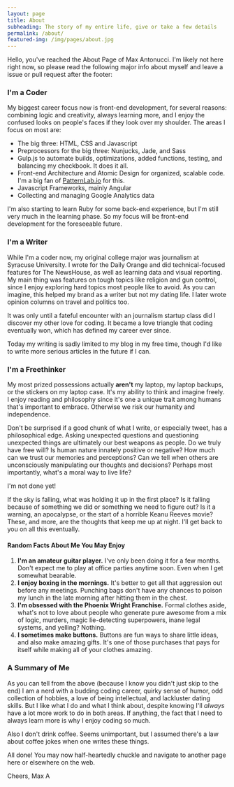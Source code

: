 ```yaml
---
layout: page
title: About
subheading: The story of my entire life, give or take a few details
permalink: /about/
featured-img: /img/pages/about.jpg
---
```


Hello, you've reached the About Page of Max Antonucci. I'm likely not here right now, so please read the following major info about myself and leave a issue or pull request after the footer:

### I'm a Coder

My biggest career focus now is front-end development, for several reasons: combining logic and creativity, always learning more, and I enjoy the confused looks on people's faces if they look over my shoulder. The areas I focus on most are:

* The big three: HTML, CSS and Javascript
* Preprocessors for the big three: Nunjucks, Jade, and Sass
* Gulp.js to automate builds, optimizations, added functions, testing, and balancing my checkbook. It does it all.
* Front-end Architecture and Atomic Design for organized, scalable code. I'm a big fan of [PatternLab.io](http://patternlab.io/) for this.
* Javascript Frameworks, mainly Angular
* Collecting and managing Google Analytics data

I'm also starting to learn Ruby for some back-end experience, but I'm still very much in the learning phase. So my focus will be front-end development for the foreseeable future.

### I'm a Writer

While I'm a coder now, my original college major was journalism at Syracuse University. I wrote for the Daily Orange and did technical-focused features for The NewsHouse, as well as learning data and visual reporting. My main thing was features on tough topics like religion and gun control, since I enjoy exploring hard topics most people like to avoid. As you can imagine, this helped my brand as a writer but not my dating life. I later wrote opinion columns on travel and politics too.

It was only until a fateful encounter with an journalism startup class did I discover my other love for coding. It became a love triangle that coding eventually won, which has defined my career ever since.

Today my writing is sadly limited to my blog in my free time, though I'd like to write more serious articles in the future if I can.

### I'm a Freethinker

My most prized possessions actually **aren't** my laptop, my laptop backups, or the stickers on my laptop case. It's my ability to think and imagine freely. I enjoy reading and philosophy since it's one a unique trait among humans that's important to embrace. Otherwise we risk our humanity and independence.

Don't be surprised if a good chunk of what I write, or especially tweet, has a philosophical edge. Asking unexpected questions and questioning unexpected things are ultimately our best weapons as people. Do we truly have free will? Is human nature innately positive or negative? How much can we trust our memories and perceptions? Can we tell when others are unconsciously manipulating our thoughts and decisions? Perhaps most importantly, what's a moral way to live life?

I'm not done yet!

If the sky is falling, what was holding it up in the first place? Is it falling because of something we did or something we need to figure out? Is it a warning, an apocalypse, or the start of a horrible Keanu Reeves movie? These, and more, are the thoughts that keep me up at night. I'll get back to you on all this eventually.

#### Random Facts About Me You May Enjoy

1. **I'm an amateur guitar player.** I've only been doing it for a few months. Don't expect me to play at office parties anytime soon. Even when I get somewhat bearable.
2. **I enjoy boxing in the mornings.** It's better to get all that aggression out before any meetings. Punching bags don't have any chances to poison my lunch in the late morning after hitting them in the chest.
3. **I'm obsessed with the Phoenix Wright Franchise.** Formal clothes aside, what's not to love about people who generate pure awesome from a mix of logic, murders, magic lie-detecting superpowers, inane legal systems, and yelling? Nothing.
4. **I sometimes make buttons.** Buttons are fun ways to share little ideas, and also make amazing gifts. It's one of those purchases that pays for itself while making all of your clothes amazing.

### A Summary of Me

As you can tell from the above (because I know you didn't just skip to the end) I am a nerd with a budding coding career, quirky sense of humor, odd collection of hobbies, a love of being intellectual, and lackluster dating skills. But I like what I do and what I think about, despite knowing I'll *always* have a lot more work to do in both areas. If anything, the fact that I need to always learn more is why I enjoy coding so much.

Also I don't drink coffee. Seems unimportant, but I assumed there's a law about coffee jokes when one writes these things.

All done! You may now half-heartedly chuckle and navigate to another page here or elsewhere on the web.

Cheers,
Max A
